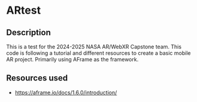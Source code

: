 # ARtest

## Description

This is a test for the 2024-2025 NASA AR/WebXR Capstone team. This code is following a tutorial and different resources to create a basic mobile AR project. Primarily using AFrame as the framework.

## Resources used

- https://aframe.io/docs/1.6.0/introduction/